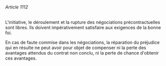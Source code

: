###### Article 1112

L'initiative, le déroulement et la rupture des négociations précontractuelles sont libres. Ils doivent impérativement satisfaire aux exigences de la bonne foi.

En cas de faute commise dans les négociations, la réparation du préjudice qui en résulte ne peut avoir pour objet de compenser ni la perte des avantages attendus du contrat non conclu, ni la perte de chance d'obtenir ces avantages.

